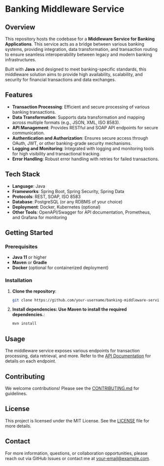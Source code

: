 # Banking Middleware Service

## Overview
This repository hosts the codebase for a **Middleware Service for Banking Applications**. This service acts as a bridge between various banking systems, providing integration, data transformation, and transaction routing to ensure seamless interoperability between legacy and modern banking infrastructures.

Built with **Java** and designed to meet banking-specific standards, this middleware solution aims to provide high availability, scalability, and security for financial transactions and data exchanges.

## Features
- **Transaction Processing**: Efficient and secure processing of various banking transactions.
- **Data Transformation**: Supports data transformation and mapping across multiple formats (e.g., JSON, XML, ISO 8583).
- **API Management**: Provides RESTful and SOAP API endpoints for secure communication.
- **Authentication and Authorization**: Ensures secure access through OAuth, JWT, or other banking-grade security mechanisms.
- **Logging and Monitoring**: Integrated with logging and monitoring tools for high visibility and transactional tracking.
- **Error Handling**: Robust error handling with retries for failed transactions.

## Tech Stack
- **Language**: Java
- **Frameworks**: Spring Boot, Spring Security, Spring Data
- **Protocols**: REST, SOAP, ISO 8583
- **Database**: PostgreSQL (or any RDBMS of your choice)
- **Deployment**: Docker, Kubernetes (optional)
- **Other Tools**: OpenAPI/Swagger for API documentation, Prometheus, and Grafana for monitoring

## Getting Started

### Prerequisites
- **Java 11** or higher
- **Maven** or **Gradle**
- **Docker** (optional for containerized deployment)

### Installation

1. **Clone the repository**:
   ```bash
   git clone https://github.com/your-username/banking-middleware-service.git
   ```
2. **Install dependencies: Use Maven to install the required dependencies.**:
   ```bash
   mvn install
   ```



## Usage
The middleware service exposes various endpoints for transaction processing, data retrieval, and more. Refer to the [API Documentation](./docs/api-documentation.md) for details on each endpoint.

## Contributing
We welcome contributions! Please see the [CONTRIBUTING.md](./CONTRIBUTING.md) for guidelines.

## License
This project is licensed under the MIT License. See the [LICENSE](./LICENSE) file for more details.

## Contact
For more information, questions, or collaboration opportunities, please reach out via GitHub Issues or contact me at [your-email@example.com](mailto:your-email@example.com).

